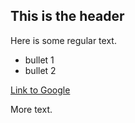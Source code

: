 ## This is the header

Here is some regular text.

 * bullet 1
 * bullet 2
 
[Link to Google](https://www.google.com/)

More text.